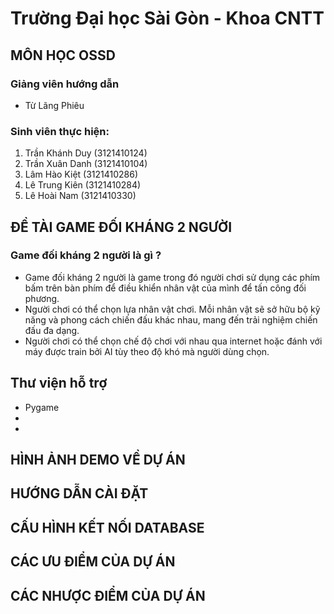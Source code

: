# Trường Đại học Sài Gòn - Khoa CNTT
## MÔN HỌC OSSD
### Giảng viên hướng dẫn
- Từ Lãng Phiêu

### Sinh viên thực hiện:
1. Trần Khánh Duy (3121410124)
2. Trần Xuân Danh (3121410104)
3. Lâm Hào Kiệt (3121410286)
4. Lê Trung Kiên (3121410284)
5. Lê Hoài Nam (3121410330)

## ĐỀ TÀI GAME ĐỐI KHÁNG 2 NGƯỜI
### Game đối kháng 2 người là gì ?
- Game đối kháng 2 người là game trong đó người chơi sử dụng các phím bấm trên bàn phím để điều khiển nhân vật của mình để tấn công đối phương.
- Người chơi có thể chọn lựa nhân vật chơi. Mỗi nhân vật sẽ sở hữu bộ kỹ năng và phong cách chiến đấu khác nhau, mang đến trải nghiệm chiến đấu đa dạng.
- Người chơi có thể chọn chế độ chơi với nhau qua internet hoặc đánh với máy được train bởi AI tùy theo độ khó mà người dùng chọn.
## Thư viện hỗ trợ
- Pygame
- 
-
## HÌNH ẢNH DEMO VỀ DỰ ÁN


## HƯỚNG DẪN CÀI ĐẶT


## CẤU HÌNH KẾT NỐI DATABASE


## CÁC ƯU ĐIỂM CỦA DỰ ÁN


## CÁC NHƯỢC ĐIỂM CỦA DỰ ÁN
